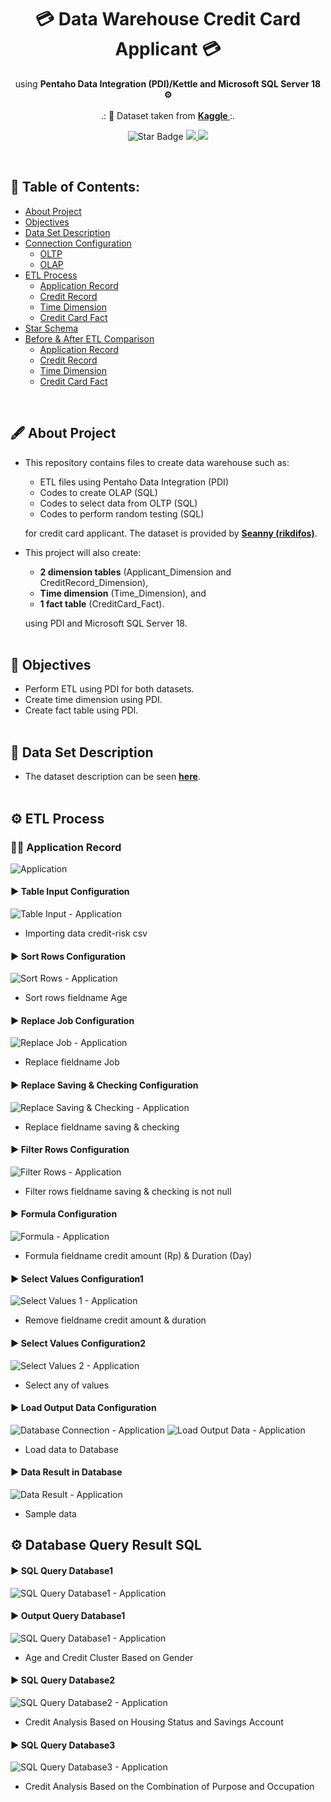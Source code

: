 <h1 align="center"> 💳 Data Warehouse Credit Card Applicant 💳 </h1>
<p align="center">using <b>Pentaho Data Integration (PDI)/Kettle and Microsoft SQL Server 18 ⚙</b><br><br>
.: 📄 Dataset taken from <b><a href="https://www.kaggle.com/rikdifos/credit-card-approval-prediction"> Kaggle </a></b> :.
</p>

<p align="center">
  <img src="https://img.shields.io/static/v1?label=%F0%9F%8C%9F&message=If%20Useful&style=style=flat&color=BC4E99" alt="Star Badge"/>
  <a href="https://www.github.com/caesarmario">
    <img src="https://img.shields.io/github/followers/caesarmario?style=social&link=https://www.github.com/caesarmario" alt"GitHub"/>
  </a>
  <a href="https://linktr.ee/caesarmario_">
    <img src="https://img.shields.io/badge/Follow%20My%20Other%20Works-019875?style=flat&labelColor=019875&link=https:/linktr.ee/caesarmario_" alt"Linktree"/>
  </a>
</p>
<br>


## 📃 Table of Contents:
  - [About Project](#-about-project)
  - [Objectives](#-objectives)
  - [Data Set Description](#-data-set-description)
  - [Connection Configuration](#-connection-configuration)
      - [OLTP](#-oltp-configuration)
      - [OLAP](#-olap-configuration)
  - [ETL Process](#-etl-process)
      - [Application Record](#-application-record)
      - [Credit Record](#-credit-record)
      - [Time Dimension](#-time-dimension)
      - [Credit Card Fact](#-credit-card-fact)
  - [Star Schema](#-star-schema)
  - [Before & After ETL Comparison](#-before--after-etl-comparison)
      - [Application Record](#-application-record-1)
      - [Credit Record](#-credit-record-1)
      - [Time Dimension](#-time-dimension-1)
      - [Credit Card Fact](#-credit-card-fact-1)
<br>

## 🖋 About Project
*   This repository contains files to create data warehouse such as:
    - ETL files using Pentaho Data Integration (PDI)
    - Codes to create OLAP (SQL)
    - Codes to select data from OLTP (SQL)
    - Codes to perform random testing (SQL)

    for credit card applicant. The dataset is provided by <a href="https://www.kaggle.com/rikdifos/credit-card-approval-prediction"><b>Seanny (rikdifos)</b></a>.<br>

*   This project will also create:
    - **2 dimension tables** (Applicant_Dimension and CreditRecord_Dimension), 
    - **Time dimension** (Time_Dimension), and 
    - **1 fact table** (CreditCard_Fact).

    using PDI and Microsoft SQL Server 18.
<br><br>

## 📌 Objectives
*   Perform ETL using PDI for both datasets.
*   Create time dimension using PDI.
*   Create fact table using PDI.
<br><br>

## 🧾 Data Set Description
*   The dataset description can be seen <a href="https://www.kaggle.com/datasets/uciml/german-credit"><b>here</b></a>.
<br><br>

## ⚙ ETL Process
### 👨‍💼 Application Record
![Application](https://github.com/MuhammadAuliaa/etl-pentaho-credit-data/blob/main/screenshoot/applicationRecord.png)<br>
#### ▶ Table Input Configuration
![Table Input - Application](https://github.com/MuhammadAuliaa/etl-pentaho-credit-data/blob/main/screenshoot/csv%20input%20configuration.png)
   - Importing data credit-risk csv <br>
#### ▶ Sort Rows Configuration
![Sort Rows - Application](https://github.com/MuhammadAuliaa/etl-pentaho-credit-data/blob/main/screenshoot/sort%20rows%20configuration.png)
   - Sort rows fieldname Age <br>
#### ▶ Replace Job Configuration
![Replace Job - Application](https://github.com/MuhammadAuliaa/etl-pentaho-credit-data/blob/main/screenshoot/replace%20in%20string%20configuration1.png)
   - Replace fieldname Job <br>
#### ▶ Replace Saving & Checking Configuration
![Replace Saving & Checking - Application](https://github.com/MuhammadAuliaa/etl-pentaho-credit-data/blob/main/screenshoot/replace%20in%20string%20configuration2.png)
   - Replace fieldname saving & checking <br>
#### ▶ Filter Rows Configuration
![Filter Rows - Application](https://github.com/MuhammadAuliaa/etl-pentaho-credit-data/blob/main/screenshoot/filter%20rows%20configuration.png)
   - Filter rows fieldname saving & checking is not null <br>
#### ▶ Formula Configuration
![Formula - Application](https://github.com/MuhammadAuliaa/etl-pentaho-credit-data/blob/main/screenshoot/formula%20idr%20configuration.png)
   - Formula fieldname credit amount (Rp) & Duration (Day) <br>
#### ▶ Select Values Configuration1
![Select Values 1 - Application](https://github.com/MuhammadAuliaa/etl-pentaho-credit-data/blob/main/screenshoot/select%20values%20configuration1.png)
   - Remove fieldname credit amount & duration <br>
#### ▶ Select Values Configuration2
![Select Values 2 - Application](https://github.com/MuhammadAuliaa/etl-pentaho-credit-data/blob/main/screenshoot/select%20values%20configuration2.png)
   - Select any of values <br>
#### ▶ Load Output Data Configuration
![Database Connection - Application](https://github.com/MuhammadAuliaa/etl-pentaho-credit-data/blob/main/screenshoot/database%20connection.png)
![Load Output Data - Application](https://github.com/MuhammadAuliaa/etl-pentaho-credit-data/blob/main/screenshoot/table%20output%20configuration.png)
   - Load data to Database <br>
#### ▶ Data Result in Database
![Data Result - Application](https://github.com/MuhammadAuliaa/etl-pentaho-credit-data/blob/main/screenshoot/sample_data.png)
   - Sample data <br>

## ⚙ Database Query Result SQL
#### ▶ SQL Query Database1
![SQL Query Database1 - Application](https://github.com/MuhammadAuliaa/etl-pentaho-credit-data/blob/main/screenshoot/sql_query1.png)
#### ▶ Output Query Database1
![SQL Query Database1 - Application](https://github.com/MuhammadAuliaa/etl-pentaho-credit-data/blob/main/screenshoot/output_sql1.png)
   - Age and Credit Cluster Based on Gender <br>
#### ▶ SQL Query Database2
![SQL Query Database2 - Application](https://github.com/MuhammadAuliaa/etl-pentaho-credit-data/blob/main/screenshoot/sql_query2.png)
   - Credit Analysis Based on Housing Status and Savings Account <br>
#### ▶ SQL Query Database3
![SQL Query Database3 - Application](https://github.com/MuhammadAuliaa/etl-pentaho-credit-data/blob/main/screenshoot/sql_query3.png)
   - Credit Analysis Based on the Combination of Purpose and Occupation <br>
